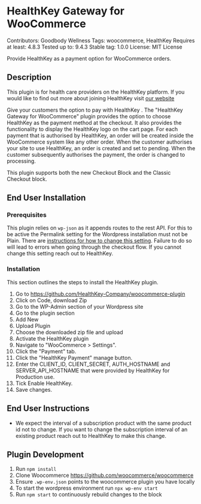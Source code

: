 # HealthKey Gateway for WooCommerce

Contributors: Goodbody Wellness
Tags: woocommerce, HealthKey
Requires at least: 4.8.3
Tested up to: 9.4.3
Stable tag: 1.0.0
License: MIT License

Provide HealthKey as a payment option for WooCommerce orders.

## Description

This plugin is for health care providers on the HealthKey platform. If you would like to find out more about joining HealthKey visit [our website](https://www.healthkey.health/industry/providers)

Give your customers the option to pay with HealthKey . The "HealthKey Gateway for WooCommerce" plugin provides the option to choose HealthKey as the payment method at the checkout. It also provides the functionality to display the HealthKey logo on the cart page. For each payment that is authorised by HealthKey, an order will be created inside the WooCommerce system like any other order. When the customer authorises your site to use HealthKey, an order is created and set to pending. When the customer subsequently authorises the payment, the order is changed to processing.

This plugin supports both the new Checkout Block and the Classic Checkout block.

## End User Installation

### Prerequisites

This plugin relies on `wp-json` as it appends routes to the rest API. For this to be active the Permalink setting for the Wordpress installation must not be Plain. There are [instructions for how to change this setting](https://stackoverflow.com/a/53929736). Failure to do so will lead to errors when going through the checkout flow. If you cannot change this setting reach out to HealthKey.

### Installation

This section outlines the steps to install the HealthKey plugin.

1. Go to https://github.com/HealthKey-Company/woocommerce-plugin
2. Click on Code, download Zip
3. Go to the WP-Admin section of your Wordpress site
4. Go to the plugin section
5. Add New
6. Upload Plugin
7. Choose the downloaded zip file and upload
8. Activate the HealthKey plugin
9. Navigate to "WooCommerce > Settings".
10. Click the "Payment" tab.
11. Click the "HealthKey Payment" manage button.
12. Enter the CLIENT_ID, CLIENT_SECRET, AUTH_HOSTNAME and SERVER_API_HOSTNAME that were provided by HealthKey for Production use.
13. Tick Enable HealthKey.
14. Save changes.

## End User Instructions

- We expect the interval of a subscription product with the same product id not to change. If you want to change the subscription interval of an existing product reach out to HealthKey to make this change.

## Plugin Development

1. Run `npm install`
2. Clone Woocommerce https://github.com/woocommerce/woocommerce
3. Ensure `.wp-env.json` points to the woocommerce plugin you have locally
4. To start the wordpress environment run `npx wp-env start`
5. Run `npm start` to continuously rebuild changes to the block
